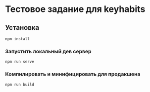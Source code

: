 # Тестовое задание для keyhabits

## Установка
```
npm install
```

### Запустить локальный дев сервер
```
npm run serve
```

### Компилировать и минифицировать для продакшена
```
npm run build
```
